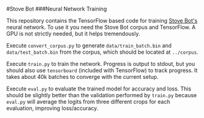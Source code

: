 #Stove Bot
###Neural Network Training

This repository contains the TensorFlow based code for training [Stove Bot's](https://hackaday.io/project/12685-stove-bot) neural network.  To use it you need the Stove Bot corpus and TensorFlow.  A GPU is not strictly needed, but it helps tremendously.

Execute `convert_corpus.py` to generate `data/train_batch.bin` and `data/test_batch.bin` from the corpus, which should be located at `../corpus`.

Execute `train.py` to train the network.  Progress is output to stdout, but you should also use `tensorboard` (included with TensorFlow) to track progress.  It takes about 40k batches to converge with the current setup.

Execute `eval.py` to evaluate the trained model for accuracy and loss.  This should be slightly better than the validation performed by `train.py` because `eval.py` will average the logits from three different crops for each evaluation, improving loss/accuracy.
